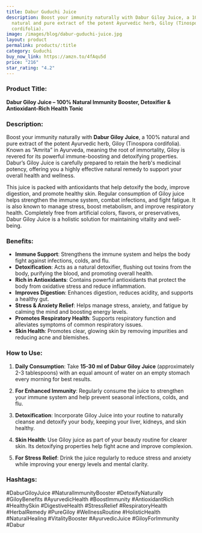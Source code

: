 ```yaml
---
title: Dabur Guduchi Juice
description: Boost your immunity naturally with Dabur Giloy Juice, a 100%
  natural and pure extract of the potent Ayurvedic herb, Giloy (Tinospora
  cordifolia).
image: /images/blog/dabur-guduchi-juice.jpg
layout: product
permalink: products/:title
category: Guduchi
buy_now_link: https://amzn.to/4fAqu5d
price: "216"
star_rating: "4.2"
---
```

### Product Title:
**Dabur Giloy Juice – 100% Natural Immunity Booster, Detoxifier & Antioxidant-Rich Health Tonic**

### Description:
Boost your immunity naturally with **Dabur Giloy Juice**, a 100% natural and pure extract of the potent Ayurvedic herb, Giloy (Tinospora cordifolia). Known as “Amrita” in Ayurveda, meaning the root of immortality, Giloy is revered for its powerful immune-boosting and detoxifying properties. Dabur’s Giloy Juice is carefully prepared to retain the herb's medicinal potency, offering you a highly effective natural remedy to support your overall health and wellness.

This juice is packed with antioxidants that help detoxify the body, improve digestion, and promote healthy skin. Regular consumption of Giloy juice helps strengthen the immune system, combat infections, and fight fatigue. It is also known to manage stress, boost metabolism, and improve respiratory health. Completely free from artificial colors, flavors, or preservatives, Dabur Giloy Juice is a holistic solution for maintaining vitality and well-being.

### Benefits:
- **Immune Support**: Strengthens the immune system and helps the body fight against infections, colds, and flu.
- **Detoxification**: Acts as a natural detoxifier, flushing out toxins from the body, purifying the blood, and promoting overall health.
- **Rich in Antioxidants**: Contains powerful antioxidants that protect the body from oxidative stress and reduce inflammation.
- **Improves Digestion**: Enhances digestion, reduces acidity, and supports a healthy gut.
- **Stress & Anxiety Relief**: Helps manage stress, anxiety, and fatigue by calming the mind and boosting energy levels.
- **Promotes Respiratory Health**: Supports respiratory function and alleviates symptoms of common respiratory issues.
- **Skin Health**: Promotes clear, glowing skin by removing impurities and reducing acne and blemishes.

### How to Use:
1. **Daily Consumption**: Take **15-30 ml of Dabur Giloy Juice** (approximately 2-3 tablespoons) with an equal amount of water on an empty stomach every morning for best results.
   
2. **For Enhanced Immunity**: Regularly consume the juice to strengthen your immune system and help prevent seasonal infections, colds, and flu.

3. **Detoxification**: Incorporate Giloy Juice into your routine to naturally cleanse and detoxify your body, keeping your liver, kidneys, and skin healthy.

4. **Skin Health**: Use Giloy juice as part of your beauty routine for clearer skin. Its detoxifying properties help fight acne and improve complexion.

5. **For Stress Relief**: Drink the juice regularly to reduce stress and anxiety while improving your energy levels and mental clarity.

### Hashtags:
#DaburGiloyJuice #NaturalImmunityBooster #DetoxifyNaturally #GiloyBenefits #AyurvedicHealth #BoostImmunity #AntioxidantRich #HealthySkin #DigestiveHealth #StressRelief #RespiratoryHealth #HerbalRemedy #PureGiloy #WellnessRoutine #HolisticHealth #NaturalHealing #VitalityBooster #AyurvedicJuice #GiloyForImmunity #Dabur
